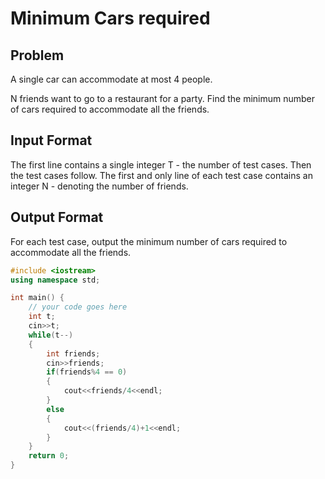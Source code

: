 # Minimum Cars required
## Problem
A single car can accommodate at most 4 people.

N friends want to go to a restaurant for a party. Find the minimum number of cars required to accommodate all the friends.

## Input Format
The first line contains a single integer T - the number of test cases. Then the test cases follow.
The first and only line of each test case contains an integer N - denoting the number of friends.
## Output Format
For each test case, output the minimum number of cars required to accommodate all the friends.

```cpp
#include <iostream>
using namespace std;

int main() {
	// your code goes here
	int t;
	cin>>t;
	while(t--)
	{
	    int friends;
	    cin>>friends;
	    if(friends%4 == 0)
	    {
	        cout<<friends/4<<endl;
	    }
	    else
	    {
	        cout<<(friends/4)+1<<endl;
	    }
	}
	return 0;
}
```